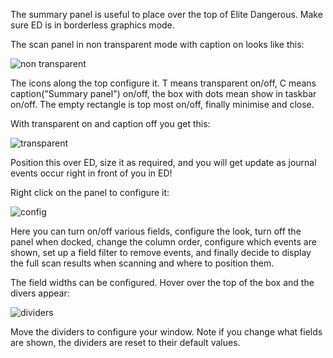 The summary panel is useful to place over the top of Elite Dangerous. Make sure ED is in borderless graphics mode.

The scan panel in non transparent mode with caption on looks like this:

![non transparent](http://i.imgur.com/WTf1jtO.png)

The icons along the top configure it.  T means transparent on/off, C means caption("Summary panel") on/off, the box with dots mean show in taskbar on/off.  The empty rectangle is top most on/off, finally minimise and close.

With transparent on and caption off you get this:

![transparent](http://i.imgur.com/5Vr5oWr.png)

Position this over ED, size it as required, and you will get update as journal events occur right in front of you in ED!

Right click on the panel to configure it:

![config](http://i.imgur.com/uCO9FyI.png)

Here you can turn on/off various fields, configure the look, turn off the panel when docked, change the column order, configure which events are shown, set up a field filter to remove events, and finally decide to display the full scan results when scanning and where to position them.

The field widths can be configured. Hover over the top of the box and the divers appear:

![dividers](http://i.imgur.com/9zm1lzu.png)

Move the dividers to configure your window.  Note if you change what fields are shown, the dividers are reset to their default values.
